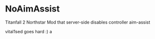 # NoAimAssist
Titanfall 2 Northstar Mod that server-side disables controller aim-assist

vital1sed goes hard :)
a